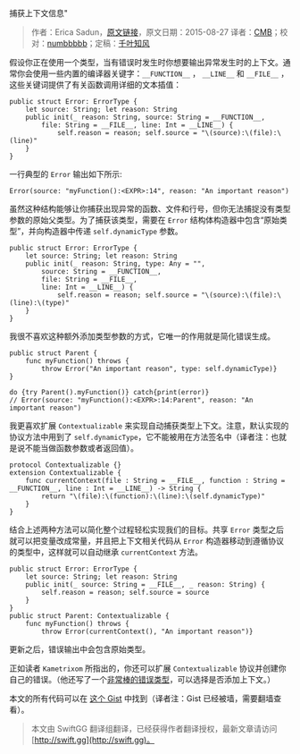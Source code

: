 捕获上下文信息"

> 作者：Erica Sadun，[原文链接](http://ericasadun.com/2015/08/27/capturing-context-swiftlang/)，原文日期：2015-08-27
> 译者：[CMB](https://github.com/chenmingbiao)；校对：[numbbbbb](https://github.com/numbbbbb)；定稿：[千叶知风](http://weibo.com/xiaoxxiao)
  









假设你正在使用一个类型，当有错误时发生时你想要输出异常发生时的上下文。通常你会使用一些内置的编译器关键字：`__FUNCTION__` ， `__LINE__` 和 `__FILE__` ，这些关键词提供了有关函数调用详细的文本插值：



    
    public struct Error: ErrorType {
        let source: String; let reason: String
        public init(_ reason: String, source: String = __FUNCTION__,
            file: String = __FILE__, line: Int = __LINE__) {
                self.reason = reason; self.source = "\(source):\(file):\(line)"
        }
    }

一行典型的 `Error` 输出如下所示:

    
    Error(source: "myFunction():<EXPR>:14", reason: "An important reason")

虽然这种结构能够让你捕获出现异常的函数、文件和行号，但你无法捕捉没有类型参数的原始父类型。为了捕获该类型，需要在 `Error` 结构体构造器中包含“原始类型”，并向构造器中传递 `self.dynamicType` 参数。

    
    public struct Error: ErrorType {
        let source: String; let reason: String
        public init(_ reason: String, type: Any = "", 
            source: String = __FUNCTION__,
            file: String = __FILE__, 
            line: Int = __LINE__) {
                self.reason = reason; self.source = "\(source):\(file):\(line):\(type)"
        }
    }

我很不喜欢这种额外添加类型参数的方式，它唯一的作用就是简化错误生成。

    
    public struct Parent {
        func myFunction() throws {
            throw Error("An important reason", type: self.dynamicType)}
    }
    
    do {try Parent().myFunction()} catch{print(error)}
    // Error(source: "myFunction():<EXPR>:14:Parent", reason: "An important reason")

我更喜欢扩展 `Contextualizable` 来实现自动捕获类型上下文。注意，默认实现的协议方法中用到了 `self.dynamicType`，它不能被用在方法签名中（译者注：也就是说不能当做函数参数或者返回值）。

    
    protocol Contextualizable {}
    extension Contextualizable {
        func currentContext(file : String = __FILE__, function : String = __FUNCTION__, line : Int = __LINE__) -> String {
            return "\(file):\(function):\(line):\(self.dynamicType)"
        }
    }

结合上述两种方法可以简化整个过程轻松实现我们的目标。共享 `Error` 类型之后就可以把变量改成常量，并且把上下文相关代码从 `Error` 构造器移动到遵循协议的类型中，这样就可以自动继承 `currentContext` 方法。

    
    public struct Error: ErrorType {
        let source: String; let reason: String
        public init(_ source: String = __FILE__, _ reason: String) {
            self.reason = reason; self.source = source
        }
    }
    public struct Parent: Contextualizable {
        func myFunction() throws {
            throw Error(currentContext(), "An important reason")}

更新之后，错误输出中会包含原始类型。

正如读者 `Kametrixom` 所指出的，你还可以扩展 `Contextualizable` 协议并创建你自己的错误。（他还写了一个[非常棒的错误类型](https://gist.github.com/Kametrixom/21da650bd7c7006a70e3)，可以选择是否添加上下文。）

本文的所有代码可以在 [这个 Gist](https://gist.github.com/erica/b6f4884ed5d70c269107) 中找到（译者注：Gist 已经被墙，需要翻墙查看）。
> 本文由 SwiftGG 翻译组翻译，已经获得作者翻译授权，最新文章请访问 [http://swift.gg](http://swift.gg)。
